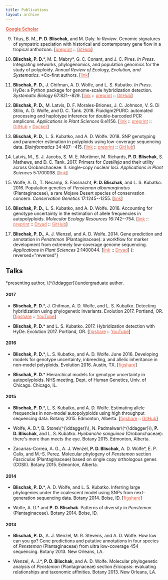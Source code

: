 ```yaml
---
title: Publications
layout: archive
---
```


<style>

a {
  color: #e86850;
}

a:hover {
  color: #ffd800;
}

</style>

<a href="https://scholar.google.com/citations?user=G6CHdi8AAAAJ&hl=en&oi=sra" target="_blank"><strong>Google Scholar</strong></a>

9. Titus, B. M., **P. D. Blischak**, and M. Daly. *In Review*. Genomic signatures
of sympatric speciation with historical and contemporary gene flow in a tropical
anthozoan. [<a href="https://doi.org/10.1101/399360" target="_blank">preprint</a> ::
<a href="https://github.com/pblischak/Bann_spdelim" target="_blank">GitHub</a>]

8. **Blischak, P. D.**\*, M. E. Mabry\*, G. C. Conant, and J. C. Pires. *In Press*.
Integrating networks, phylogenomics, and population genomics for the study of polyploidy.
*Annual Review of Ecology, Evolution, and Systematics*. \*Co-first authors.
[<a href="https://doi.org/10.1146/annurev-ecolsys-121415-032302" target="_blank">link</a>]

7. **Blischak, P. D.**, J. Chifman, A. D. Wolfe, and L. S. Kubatko. *In Press*.
HyDe: a Python package for genome-scale hybridization detection.
*Systematic Biology* 67:821--829.
[<a href="https://doi.org/10.1093/sysbio/syy023" target="_blank">link</a> ::
<a href="https://www.biorxiv.org/content/early/2018/01/22/188037" target="_blank">preprint</a> ::
<a href="https://github.com/pblischak/HyDe" target="_blank">GitHub</a>]

6. **Blischak, P. D.**, M. Latvis, D. F. Morales-Briones, J. C. Johnson, V. S. Di Stilio,
A. D. Wolfe, and D. C. Tank. 2018. Fluidigm2PURC: automated processing and haplotype
inference for double-barcoded PCR amplicons. *Applications in Plant Sciences* 6:e1156.
[<a href="https://doi.org/10.1002/aps3.1156" target="_blank">link</a> ::
<a href="http://biorxiv.org/cgi/content/short/242677v1" target="_blank">preprint</a> ::
<a href="https://github.com/pblischak/fluidigm2purc" target="_blank">GitHub</a> ::
<a href="https://hub.docker.com/r/pblischak/fluidigm2purc/" target="_blank">Docker</a>]

5. **Blischak, P. D.**, L. S. Kubatko, and A. D. Wolfe. 2018. SNP genotyping and parameter estimation in
polyploids using low-coverage sequencing data. *Bioinformatics* 34:407--415.
[<a href="https://doi.org/10.1093/bioinformatics/btx587" target="_blank">link</a> ::
<a href="https://www.biorxiv.org/content/early/2017/07/24/120261" target="_blank">preprint</a> ::
<a href="https://github.com/pblischak/polyploid-genotyping" target="_blank">GitHub</a>]

4. Latvis, M., S. J. Jacobs, S. M. E. Mortimer, M. Richards, **P. D. Blischak**, S. Mathews,
and D. C. Tank. 2017. Primers for *Castilleja* and their utility across Orobanchaceae: II.
single-copy nuclear loci. *Applications in Plant Sciences* 5:1700038.
[<a href="http://www.bioone.org/doi/full/10.3732/apps.1700038" target="_blank">link</a>]

3. Wolfe, A. D., T. Necamp, S. Fassnacht, **P. D. Blischak**, and L. S. Kubatko. 2016.
Population genetics of *Penstemon albomarginatus* (Plantaginaceae), a rare Mojave Desert
species of conservation concern. *Conservation Genetics* 17:1245--1255.
[<a href="http://link.springer.com/article/10.1007/s10592-016-0857-y" target="_blank">link</a>]

2. **Blischak, P. D.**, L. S. Kubatko, and A. D. Wolfe. 2016.
Accounting for genotype uncertainty in the estimation of allele frequencies in autopolyploids.
*Molecular Ecology Resources* 16:742--754. [<a href="http://onlinelibrary.wiley.com/doi/10.1111/1755-0998.12493/abstract" target="_blank">link</a> :: <a href="http://biorxiv.org/content/early/2015/09/23/021907" target="_blank">preprint</a> :: <a href="http://dx.doi.org/10.5061/dryad.t297p" target="_blank">Dryad</a> ::
<a href="https://github.com/pblischak/polyfreqs-ms-data" target="_blank">GitHub</a>]

1. **Blischak, P. D.**, A. J. Wenzel, and A. D. Wolfe. 2014.
Gene prediction and annotation in *Penstemon* (Plantaginaceae): a workflow for marker development from extremely low-coverage genome sequencing.
*Applications in Plant Sciences* 2:1400044. [<a href="http://www.bioone.org/doi/abs/10.3732/apps.1400044" target="_blank">link</a> ::
<a href="http://doi.org/10.5061/dryad.f6s22" target="_blank">Dryad</a>]
{: reversed="reversed"}

## Talks

\*presenting author, \\(^{\ddagger}\\)undergraduate author.

#### 2017

- **Blischak, P. D.**\*, J. Chifman, A. D. Wolfe, and L. S. Kubatko. Detecting hybridization using phylogenetic invariants. Evolution 2017. Portland, OR. [<a href="https://doi.org/10.6084/m9.figshare.5151724.v2" target="_blank">figshare</a> :: <a href="https://www.youtube.com/watch?v=57wv4sg3cSU" target="_blank">YouTube</a>]

- **Blischak, P. D.**\* and L. S. Kubatko. 2017. Hybridization detection with HyDe. Evolution 2017. Portland, OR. [<a href="https://doi.org/10.6084/m9.figshare.5144215.v1" target="_blank">figshare</a> :: <a href="https://www.youtube.com/watch?v=c6MAGa6C0U8" target="_blank">YouTube</a>]

#### 2016

- **Blischak, P. D.**\*, L. S. Kubatko, and A. D. Wolfe. June 2016. Developing models for genotype uncertainty, inbreeding, and allelic inheritance in non-model polyploids. Evolution 2016. Austin, TX. [<a href="https://dx.doi.org/10.6084/m9.figshare.3436619.v1" target="_blank">figshare</a>]

- <p><strong>Blischak, P. D.</strong>* Hierarchical models for genotype uncertainty in autopolyploids. NHS meeting, Dept. of Human Genetics, Univ. of Chicago. Chicago, IL.</p>


#### 2015

- **Blischak, P. D.**\*, L. S. Kubatko, and A. D. Wolfe.
Estimating allele frequencies in non-model autopolyploids using high throughput sequencing data.
Botany 2015. Edmonton, Alberta.
[<a href="http://dx.doi.org/10.6084/m9.figshare.1495514" target="_blank">figshare</a> ::
<a href="https://github.com/pblischak/botany2015" target="_blank">GitHub</a>]

- Wolfe, A. D.\*, B. Stone\\(^{\ddagger}\\), N. Padmalwar\\(^{\ddagger}\\), **P. D. Blischak**, and L. S. Kubatko.
*Hyobanche sanguinea* (Orobanchaceae): there's more than meets the eye.
Botany 2015. Edmonton, Alberta.

- Zacarias-Correa, A. G., A. J. Wenzel, **P. D. Blischak**, A. D. Wolfe\*, E. P. Calix, and M.-S. Perez.
Molecular phylogeny of *Penstemon* section *Fasciculus* (Plantaginaceae) based on single copy orthologous genes (COSII).
Botany 2015. Edmonton, Alberta.

#### 2014

- **Blischak, P. D.**\*, A. D. Wolfe, and L. S. Kubatko.
Inferring large phylogenies under the coalescent model using SNPs from next-generation sequencing data.
Botany 2014. Boise, ID.
[<a href="http://dx.doi.org/10.6084/m9.figshare.1436072" target="_blank">figshare</a>]

- Wolfe, A. D.\* and **P. D. Blischak**.
Patterns of diversity in *Penstemon* (Plantaginaceae).
Botany 2014. Boise, ID.

#### 2013

- **Blischak, P. D.**, A. J. Wenzel, M. R. Stevens, and A. D. Wolfe.
How low can you go?
Gene predictions and putative annotations in four species of *Penstemon* (Plantaginaceae) from ultra low-coverage 454 sequencing.
Botany 2013. New Orleans, LA.

- Wenzel, A. J.\*, **P. D. Blischak**, and A. D. Wolfe.
Molecular phylogenetic analysis of *Penstemon* (Plantaginaceae) section *Ericopsis*: evaluating relationships and taxonomic affinities.
Botany 2013. New Orleans, LA.
